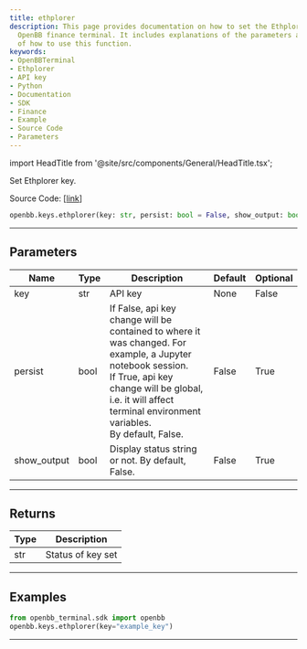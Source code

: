 ```yaml
---
title: ethplorer
description: This page provides documentation on how to set the Ethplorer key in the
  OpenBB finance terminal. It includes explanations of the parameters and gives examples
  of how to use this function.
keywords:
- OpenBBTerminal
- Ethplorer
- API key
- Python
- Documentation
- SDK
- Finance
- Example
- Source Code
- Parameters
---
```


import HeadTitle from '@site/src/components/General/HeadTitle.tsx';

<HeadTitle title="keys.ethplorer - Reference | OpenBB SDK Docs" />

Set Ethplorer key.

Source Code: [[link](https://github.com/OpenBB-finance/OpenBBTerminal/tree/main/openbb_terminal/keys_model.py#L1987)]

```python
openbb.keys.ethplorer(key: str, persist: bool = False, show_output: bool = False)
```

---

## Parameters

| Name | Type | Description | Default | Optional |
| ---- | ---- | ----------- | ------- | -------- |
| key | str | API key | None | False |
| persist | bool | If False, api key change will be contained to where it was changed. For example, a Jupyter notebook session.<br/>If True, api key change will be global, i.e. it will affect terminal environment variables.<br/>By default, False. | False | True |
| show_output | bool | Display status string or not. By default, False. | False | True |


---

## Returns

| Type | Description |
| ---- | ----------- |
| str | Status of key set |
---

## Examples

```python
from openbb_terminal.sdk import openbb
openbb.keys.ethplorer(key="example_key")
```

---
